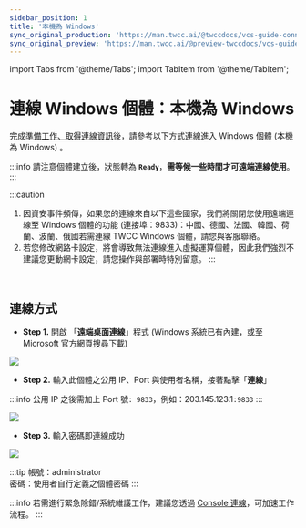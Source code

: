 ```yaml
---
sidebar_position: 1
title: '本機為 Windows'
sync_original_production: 'https://man.twcc.ai/@twccdocs/vcs-guide-connect-to-windows-from-windows-zh' 
sync_original_preview: 'https://man.twcc.ai/@preview-twccdocs/vcs-guide-connect-to-windows-from-windows-zh' 
---
```


import Tabs from '@theme/Tabs';
import TabItem from '@theme/TabItem';

# 連線 Windows 個體：本機為 Windows

完成[準備工作、取得連線資訊](../prerequisites.md)後，請參考以下方式連線進入 Windows 個體 (本機為 Windows) 。

:::info
請注意個體建立後，狀態轉為 **`Ready`**，**需等候一些時間才可遠端連線使用**。
:::

:::caution
1. 因資安事件頻傳，如果您的連線來自以下這些國家，我們將關閉您使用遠端連線至 Windows 個體的功能 (連接埠：9833)：中國、德國、法國、韓國、荷蘭、波蘭、俄國若需連線 TWCC Windows 個體，請您與客服聯絡。
2. 若您修改網路卡設定，將會導致無法連線進入虛擬運算個體，因此我們強烈不建議您更動網卡設定，請您操作與部署時特別留意。
:::

<br/>

## 連線方式


- **Step 1.** 開啟 「**遠端桌面連線**」程式 (Windows 系統已有內建，或至 Microsoft 官方網頁搜尋下載)

![](https://cos.twcc.ai/SYS-MANUAL/uploads/upload_466c89194d84a1226aa9ab41b5eeccda.png)


- **Step 2.** 輸入此個體之公用 IP、Port 與使用者名稱，接著點擊「**連線**」
    
:::info
公用 IP 之後需加上 Port 號`: 9833`，例如：203.145.123.1`:9833`
:::

![](https://cos.twcc.ai/SYS-MANUAL/uploads/upload_aef2d446246e4303d61002b597569081.png)


- **Step 3.** 輸入密碼即連線成功

![](https://cos.twcc.ai/SYS-MANUAL/uploads/upload_f92a67b5fd65e5ea4b52d6d54fc6d34b.png)


:::tip
帳號：administrator<br/>
密碼：使用者自行定義之個體密碼
:::

:::info
若需進行緊急除錯/系統維護工作，建議您透過 [<ins>Console 連線</ins>](../../manage-monitor/console.md)，可加速工作流程。
:::